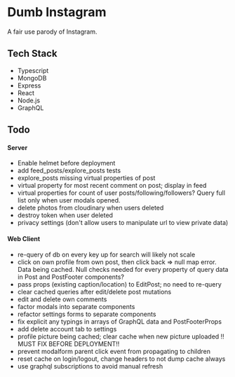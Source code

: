 # Dumb Instagram

A fair use parody of Instagram.

## Tech Stack

- Typescript
- MongoDB
- Express
- React
- Node.js
- GraphQL

## Todo

#### Server

- Enable helmet before deployment
- add feed_posts/explore_posts tests
- explore_posts missing virtual properties of post
- virtual property for most recent comment on post; display in feed
- virtual properties for count of user posts/following/followers? Query full list only when user modals opened.
- delete photos from cloudinary when users deleted
- destroy token when user deleted
- privacy settings (don't allow users to manipulate url to view private data)

#### Web Client

- re-query of db on every key up for search will likely not scale
- click on own profile from own post, then click back => null map error. Data being cached. Null checks needed for every property of query data in Post and PostFooter components?
- pass props (existing caption/location) to EditPost; no need to re-query
- clear cached queries after edit/delete post mutations
- edit and delete own comments
- factor modals into separate components
- refactor settings forms to separate components
- fix explicit any typings in arrays of GraphQL data and PostFooterProps
- add delete account tab to settings
- profile picture being cached; clear cache when new picture uploaded !! MUST FIX BEFORE DEPLOYMENT!!
- prevent modalform parent click event from propagating to children
- reset cache on login/logout, change headers to not dump cache always
- use graphql subscriptions to avoid manual refresh
